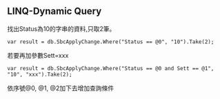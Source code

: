 LINQ-Dynamic Query
------

找出Status為10的字串的資料,只取2筆。


	var result = db.SbcApplyChange.Where("Status == @0", "10").Take(2);

若要再加參數Sett=xxx

	var result = db.SbcApplyChange.Where("Status == @0 and Sett == @1", "10", "xxx").Take(2);

依序號@0, @1, @2加下去增加查詢條件